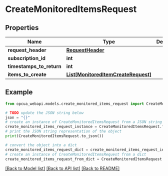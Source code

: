 # CreateMonitoredItemsRequest


## Properties

Name | Type | Description | Notes
------------ | ------------- | ------------- | -------------
**request_header** | [**RequestHeader**](RequestHeader.md) |  | [optional] 
**subscription_id** | **int** |  | [optional] 
**timestamps_to_return** | **int** |  | [optional] 
**items_to_create** | [**List[MonitoredItemCreateRequest]**](MonitoredItemCreateRequest.md) |  | [optional] 

## Example

```python
from opcua_webapi.models.create_monitored_items_request import CreateMonitoredItemsRequest

# TODO update the JSON string below
json = "{}"
# create an instance of CreateMonitoredItemsRequest from a JSON string
create_monitored_items_request_instance = CreateMonitoredItemsRequest.from_json(json)
# print the JSON string representation of the object
print(CreateMonitoredItemsRequest.to_json())

# convert the object into a dict
create_monitored_items_request_dict = create_monitored_items_request_instance.to_dict()
# create an instance of CreateMonitoredItemsRequest from a dict
create_monitored_items_request_from_dict = CreateMonitoredItemsRequest.from_dict(create_monitored_items_request_dict)
```
[[Back to Model list]](../README.md#documentation-for-models) [[Back to API list]](../README.md#documentation-for-api-endpoints) [[Back to README]](../README.md)


